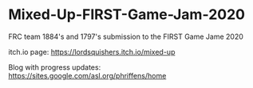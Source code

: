 # Mixed-Up-FIRST-Game-Jam-2020
FRC team 1884's and 1797's submission to the FIRST Game Jame 2020

itch.io page: https://lordsquishers.itch.io/mixed-up

Blog with progress updates: https://sites.google.com/asl.org/phriffens/home
